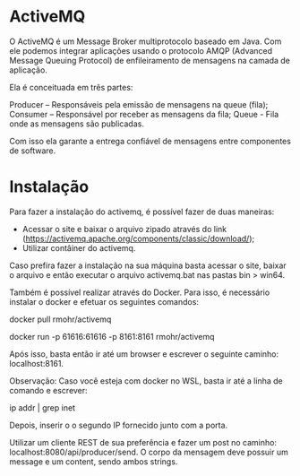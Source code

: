 # ActiveMQ

O ActiveMQ é um Message Broker multiprotocolo baseado em Java. Com ele podemos integrar aplicações usando o protocolo AMQP (Advanced Message Queuing Protocol) de enfileiramento de mensagens na camada de aplicação.

Ela é conceituada em três partes:

Producer – Responsáveis pela emissão de mensagens na queue (fila);
Consumer – Responsável por receber as mensagens da fila;
Queue - Fila onde as mensagens são publicadas.

Com isso ela garante a entrega confiável de mensagens entre componentes de software.

# Instalação 

Para fazer a instalação do activemq, é possível fazer de duas maneiras:

- Acessar o site e baixar o arquivo zipado através do link (https://activemq.apache.org/components/classic/download/);
- Utilizar contâiner do activemq.

Caso prefira fazer a instalação na sua máquina basta acessar o site, baixar o arquivo e então executar o arquivo activemq.bat nas pastas bin > win64.

Também é possível realizar através do Docker. Para isso, é necessário instalar o docker e efetuar os seguintes comandos:

docker pull rmohr/activemq

docker run -p 61616:61616 -p 8161:8161 rmohr/activemq

Após isso, basta então ir até um browser e escrever o seguinte caminho: localhost:8161.

Observação: Caso você esteja com docker no WSL, basta ir até a linha de comando e escrever: 

ip addr | grep inet

Depois, inserir o o segundo IP fornecido junto com a porta.

Utilizar um cliente REST de sua preferência e fazer um post no caminho: localhost:8080/api/producer/send. O corpo da mensagem deve possuir um message e um content, sendo ambos strings.


